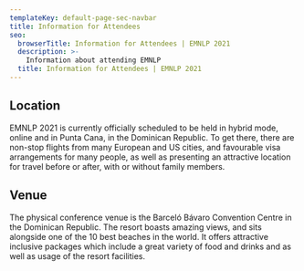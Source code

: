 ```yaml
---
templateKey: default-page-sec-navbar
title: Information for Attendees
seo:
  browserTitle: Information for Attendees | EMNLP 2021
  description: >-
    Information about attending EMNLP
  title: Information for Attendees | EMNLP 2021
---
```


## Location

EMNLP 2021 is currently officially scheduled to be held in hybrid mode, online and in Punta Cana, in the Dominican Republic. To get there, there are non-stop flights from many European and US cities, and favourable visa arrangements for many people, as well as presenting an attractive location for travel before or after, with or without family members.

<!--
<span id="covid-online">
The conference is planned to take place in the Dominican Republic, but we are prepared to hold it online - fully or partially - depending on the development of the situation with covid-19.
-->

## Venue

The physical conference venue is the Barceló Bávaro Convention Centre in the Dominican Republic.
The resort boasts amazing views, and sits alongside one of the 10 best beaches in the world. It offers attractive inclusive packages which include a great variety of food and drinks and as well as usage of the resort facilities.
